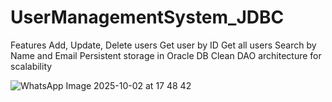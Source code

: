 # UserManagementSystem_JDBC

Features
Add, Update, Delete users
Get user by ID
Get all users
Search by Name and Email
Persistent storage in Oracle DB
Clean DAO architecture for scalability

![WhatsApp Image 2025-10-02 at 17 48 42](https://github.com/user-attachments/assets/da171898-2432-4899-a4a3-ddfc2ef71932)
